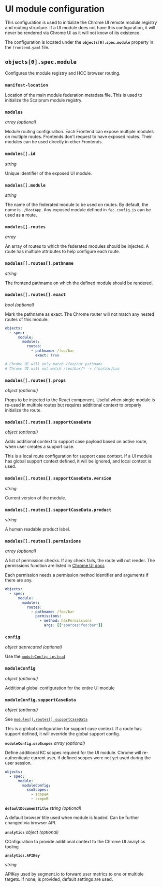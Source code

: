 # UI module configuration

This configuration is used to initialize the Chrome UI remote module registry and routing structure. If a UI module does not have this configuration, it will never be rendered via Chrome UI as it will not know of its existence.

The configuration is located under the **`objects[0].spec.module`** property in the `frontend.yaml` file.

## **`objects[0].spec.module`**

Configures the module registry and HCC browser routing.

### **`manifest-location`**

Location of the main module federation metadata file. This is used to initialize the Scalprum module registry.

### **`modules`**
*array*
*(optional)*

Module routing configuration. Each Frontend can expose multiple modules on multiple routes. Frontends don't request to have exposed routes. Their modules can be used directly in other Frontends.

### **`modules[].id`**
*string*

Unique identifier of the exposed UI module.

### **`modules[].module`**
*string*

The name of the federated module to be used on routes. By default, the name is `./RootApp`. Any exposed module defined in `fec.config.js` can be used as a route.

### **`modules[].routes`**
*array*

An array of routes to which the federated modules should be injected. A route has multiple attributes to help configure each route.

### **`modules[].routes[].pathname`**
*string*

The frontend pathname on which the defined module should be rendered.

### **`modules[].routes[].exact`**
*bool*
*(optional)*

Mark the pathname as exact. The Chrome router will not match any nested routes of this module.

```yaml
objects:
  - spec:
      module:
        modules:
          routes:
            - pathname: /foo/bar
              exact: true

# Chrome UI will only match /foo/bar pathname
# Chrome UI will not match /foo/bar/* -> /foo/bar/baz
```

### **`modules[].routes[].props`**
*object*
*(optional)*

Props to be injected to the React component. Useful when single module is re-used in multiple routes but requires additional context to properly initialize the route.

### **`modules[].routes[].supportCaseData`**
*object*
*(optional)*

Adds additional context to support case payload based on active route, when user creates a support case.

This is a local route configuration for support case context. If a UI module has global support context defined, it will be ignored, and local context is used.

### **`modules[].routes[].supportCaseData.version`**
*string*

Current version of the module.

### **`modules[].routes[].supportCaseData.product`**
*string*

A human readable product label.

### **`modules[].routes[].permissions`**
*array*
*(optional)*

A list of permission checks. If any check fails, the route will not render. The permissions function are listed in [Chrome UI docs](https://github.com/RedHatInsights/insights-chrome/blob/master/docs/navigation.md#permissions)

Each permission needs a permission method identifier and arguments if there are any.

```yaml
objects:
  - spec:
      module:
        modules:
          routes:
            - pathname: /foo/bar
              permissions:
                - method: hasPermissions
                  args: [["sources:foo:bar"]]
```

### **`config`**
*object*
*deprecated*
*(optional)*

Use the [`moduleConfig instead`](#moduleconfig)

### **`moduleConfig`**
*object*
*(optional)*

Additional global configuration for the entire UI module 

### **`moduleConfig.supportCaseData`**
*object*
*(optional)*

See [`modules[].routes[].supportCaseData`](#modulesroutessupportcasedata)

This is a global configuration for support case context. If a route has support defined, it will override the global support config.

**`moduleConfig.ssoScopes`**
*array*
*(optional)*

Define additional KC scopes required for the UI module. Chrome will re-authenticate current user, if defined scopes were not yet used during the user session.

```yaml
objects:
  - spec:
      module:
        moduleConfig:
          ssoScopes:
            - scopeA
            - scopeB
```

**`defaultDocumentTitle`**
*string*
*(optional)*

A default browser title used when module is loaded. Can be further changed via browser API.

**`analytics`**
*object*
*(optional)*

COnfiguration to provide additional context to the Chrome UI analytics tooling

**`analytics.APIKey`**

*string*

APIKey used by segment.io to forward user metrics to one or multiple targets. If none, is provided, default settings are used.


